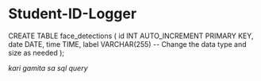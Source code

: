 # Student-ID-Logger


CREATE TABLE face_detections (
    id INT AUTO_INCREMENT PRIMARY KEY,
    date DATE,
    time TIME,
    label VARCHAR(255) -- Change the data type and size as needed
);

*kari gamita sa sql query*

